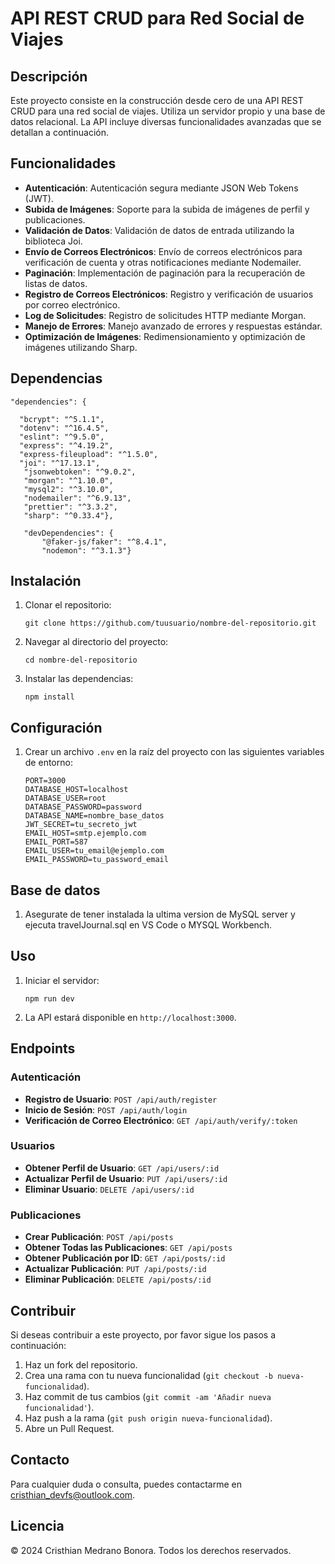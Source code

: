 # API REST CRUD para Red Social de Viajes

## Descripción

Este proyecto consiste en la construcción desde cero de una API REST CRUD para una red social de viajes. Utiliza un servidor propio y una base de datos relacional. La API incluye diversas funcionalidades avanzadas que se detallan a continuación.

## Funcionalidades

- **Autenticación**: Autenticación segura mediante JSON Web Tokens (JWT).
- **Subida de Imágenes**: Soporte para la subida de imágenes de perfil y publicaciones.
- **Validación de Datos**: Validación de datos de entrada utilizando la biblioteca Joi.
- **Envío de Correos Electrónicos**: Envío de correos electrónicos para verificación de cuenta y otras notificaciones mediante Nodemailer.
- **Paginación**: Implementación de paginación para la recuperación de listas de datos.
- **Registro de Correos Electrónicos**: Registro y verificación de usuarios por correo electrónico.
- **Log de Solicitudes**: Registro de solicitudes HTTP mediante Morgan.
- **Manejo de Errores**: Manejo avanzado de errores y respuestas estándar.
- **Optimización de Imágenes**: Redimensionamiento y optimización de imágenes utilizando Sharp.

## Dependencias

    "dependencies": {

      "bcrypt": "^5.1.1",
      "dotenv": "^16.4.5",
      "eslint": "^9.5.0",
      "express": "^4.19.2",
      "express-fileupload": "^1.5.0",
      "joi": "^17.13.1",
       "jsonwebtoken": "^9.0.2",
       "morgan": "^1.10.0",
       "mysql2": "^3.10.0",
       "nodemailer": "^6.9.13",
       "prettier": "^3.3.2",
       "sharp": "^0.33.4"},

       "devDependencies": {
           "@faker-js/faker": "^8.4.1",
           "nodemon": "^3.1.3"}

## Instalación

1.  Clonar el repositorio:

        git clone https://github.com/tuusuario/nombre-del-repositorio.git

2.  Navegar al directorio del proyecto:

        cd nombre-del-repositorio

3.  Instalar las dependencias:

        npm install

## Configuración

1.  Crear un archivo `.env` en la raíz del proyecto con las siguientes variables de entorno:

        PORT=3000
        DATABASE_HOST=localhost
        DATABASE_USER=root
        DATABASE_PASSWORD=password
        DATABASE_NAME=nombre_base_datos
        JWT_SECRET=tu_secreto_jwt
        EMAIL_HOST=smtp.ejemplo.com
        EMAIL_PORT=587
        EMAIL_USER=tu_email@ejemplo.com
        EMAIL_PASSWORD=tu_password_email

## Base de datos

1. Asegurate de tener instalada la ultima version de MySQL server y ejecuta travelJournal.sql en VS Code o MYSQL Workbench.

## Uso

1.  Iniciar el servidor:

        npm run dev

2.  La API estará disponible en `http://localhost:3000`.

## Endpoints

### Autenticación

- **Registro de Usuario**: `POST /api/auth/register`
- **Inicio de Sesión**: `POST /api/auth/login`
- **Verificación de Correo Electrónico**: `GET /api/auth/verify/:token`

### Usuarios

- **Obtener Perfil de Usuario**: `GET /api/users/:id`
- **Actualizar Perfil de Usuario**: `PUT /api/users/:id`
- **Eliminar Usuario**: `DELETE /api/users/:id`

### Publicaciones

- **Crear Publicación**: `POST /api/posts`
- **Obtener Todas las Publicaciones**: `GET /api/posts`
- **Obtener Publicación por ID**: `GET /api/posts/:id`
- **Actualizar Publicación**: `PUT /api/posts/:id`
- **Eliminar Publicación**: `DELETE /api/posts/:id`

## Contribuir

Si deseas contribuir a este proyecto, por favor sigue los pasos a continuación:

1. Haz un fork del repositorio.
2. Crea una rama con tu nueva funcionalidad (`git checkout -b nueva-funcionalidad`).
3. Haz commit de tus cambios (`git commit -am 'Añadir nueva funcionalidad'`).
4. Haz push a la rama (`git push origin nueva-funcionalidad`).
5. Abre un Pull Request.

## Contacto

Para cualquier duda o consulta, puedes contactarme en cristhian_devfs@outlook.com.

## Licencia

© 2024 Cristhian Medrano Bonora. Todos los derechos reservados.
